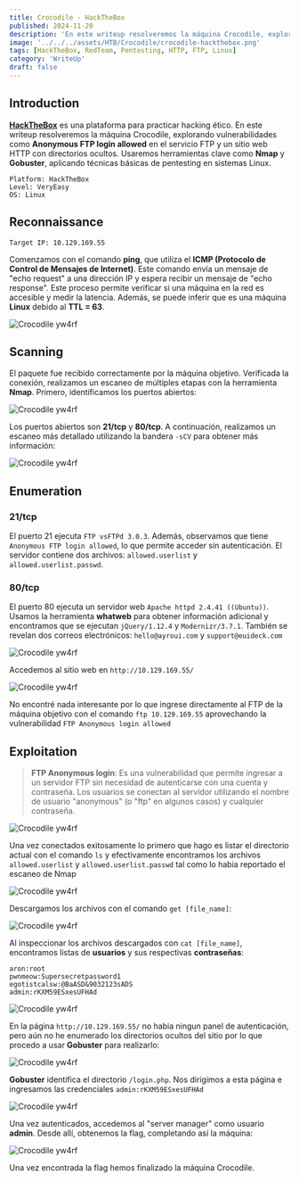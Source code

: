 ```yaml
---
title: Crocodile - HackTheBox
published: 2024-11-20
description: 'En este writeup resolveremos la máquina Crocodile, explorando vulnerabilidades como Anonymous FTP login allowed en el servicio FTP y un sitio web HTTP con directorios ocultos. Usaremos herramientas clave como Nmap y Gobuster, aplicando técnicas básicas de pentesting en sistemas Linux'
image: '../../../assets/HTB/Crocodile/crocodile-hackthebox.png'
tags: [HackTheBox, RedTeam, Pentesting, HTTP, FTP, Linux]
category: 'WriteUp'
draft: false 
---
```


## Introduction

**[HackTheBox](https://app.hackthebox.com)** es una plataforma para practicar hacking ético. En este writeup resolveremos la máquina Crocodile, explorando vulnerabilidades como **Anonymous FTP login allowed** en el servicio FTP y un sitio web HTTP con directorios ocultos. Usaremos herramientas clave como **Nmap** y **Gobuster**, aplicando técnicas básicas de pentesting en sistemas Linux.

~~~
Platform: HackTheBox
Level: VeryEasy
OS: Linux
~~~

## Reconnaissance

~~~
Target IP: 10.129.169.55
~~~

Comenzamos con el comando **ping**, que utiliza el **ICMP (Protocolo de Control de Mensajes de Internet)**. Este comando envía un mensaje de "echo request" a una dirección IP y espera recibir un mensaje de "echo response". Este proceso permite verificar si una máquina en la red es accesible y medir la latencia. Además, se puede inferir que es una máquina **Linux** debido al **TTL = 63**.

![Crocodile yw4rf](../../../assets/HTB/Crocodile/crocodile-1.png)

## Scanning 

El paquete fue recibido correctamente por la máquina objetivo. Verificada la conexión, realizamos un escaneo de múltiples etapas con la herramienta **Nmap**. Primero, identificamos los puertos abiertos:

![Crocodile yw4rf](../../../assets/HTB/Crocodile/crocodile-2.png)

Los puertos abiertos son **21/tcp** y **80/tcp**. A continuación, realizamos un escaneo más detallado utilizando la bandera `-sCV` para obtener más información:

![Crocodile yw4rf](../../../assets/HTB/Crocodile/crocodile-3.png)

## Enumeration

### 21/tcp

El puerto 21 ejecuta `FTP vsFTPd 3.0.3`. Además, observamos que tiene `Anonymous FTP login allowed`, lo que permite acceder sin autenticación. El servidor contiene dos archivos: `allowed.userlist` y `allowed.userlist.passwd`.

### 80/tcp 

El puerto 80 ejecuta un servidor web `Apache httpd 2.4.41 ((Ubuntu))`. Usamos la herramienta **whatweb** para obtener información adicional y encontramos que se ejecutan `jQuery/1.12.4` y `Modernizr/3.7.1`. También se revelan dos correos electrónicos: `hello@ayroui.com` y `support@euideck.com` 

![Crocodile yw4rf](../../../assets/HTB/Crocodile/crocodile-4.png)

Accedemos al sitio web en `http://10.129.169.55/` 

![Crocodile yw4rf](../../../assets/HTB/Crocodile/crocodile-5.png)

No encontré nada interesante por lo que ingrese directamente al FTP de la máquina objetivo con el comando `ftp 10.129.169.55` aprovechando la vulnerabilidad `FTP Anonymous login allowed`

## Exploitation

> **FTP Anonymous login**: Es una vulnerabilidad que permite ingresar a un servidor FTP sin necesidad de autenticarse con una cuenta y contraseña. Los usuarios se conectan al servidor utilizando el nombre de usuario "anonymous" (o "ftp" en algunos casos) y cualquier contraseña.

![Crocodile yw4rf](../../../assets/HTB/Crocodile/crocodile-6.png)

Una vez conectados exitosamente lo primero que hago es listar el directorio actual con el comando `ls` y efectivamente encontramos los archivos `allowed.userlist` y `allowed.userlist.passwd` tal como lo habia reportado el escaneo de Nmap

![Crocodile yw4rf](../../../assets/HTB/Crocodile/crocodile-7.png)

Descargamos los archivos con el comando `get [file_name]`:

![Crocodile yw4rf](../../../assets/HTB/Crocodile/crocodile-8.png)

Al inspeccionar los archivos descargados con `cat [file_name]`, encontramos listas de **usuarios** y sus respectivas **contraseñas**:

~~~
aron:root
pwnmeow:Supersecretpassword1
egotistcalsw:@BaASD&9032123sADS
admin:rKXM59ESxesUFHAd
~~~

![Crocodile yw4rf](../../../assets/HTB/Crocodile/crocodile-9.png)

En la página `http://10.129.169.55/` no habia ningun panel de autenticación, pero aún no he enumerado los directorios ocultos del sitio por lo que procedo a usar **Gobuster** para realizarlo:

![Crocodile yw4rf](../../../assets/HTB/Crocodile/crocodile-10.png)

**Gobuster** identifica el directorio `/login.php`. Nos dirigimos a esta página e ingresamos las credenciales `admin:rKXM59ESxesUFHAd`

![Crocodile yw4rf](../../../assets/HTB/Crocodile/crocodile-11.png)

Una vez autenticados, accedemos al "server manager" como usuario **admin**. Desde allí, obtenemos la flag, completando así la máquina:

![Crocodile yw4rf](../../../assets/HTB/Crocodile/crocodile-12.png)

Una vez encontrada la flag hemos finalizado la máquina Crocodile.